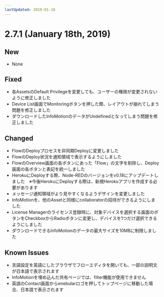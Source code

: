 ```yaml
---
lastUpdated: 2019-01-18
---
```


# 2.7.1 (January 18th, 2019)

## New

- None

## Fixed

- 各AssetsのDefault Privilegeを変更しても、ユーザーの権限が変更されないように修正しました
- Device List画面でMonitoringボタンを押した際、レイアウトが崩れてしまう問題を修正しました
- ダウンロードしたInfoMotionのデータがUndefinedとなってしまう問題を修正しました

## Changed

- FlowのDeployプロセスを非同期Deployに変更しました
- FlowのDeploy状況を通知領域で表示するようにしました
- FlowのOverview画面の各ボタンにあった「Flow」の文字を削除し、Deploy画面の各ボタンと表記を統一しました
- HerokuにDeployする際、Node-REDのバージョンをv0.18にアップデートしました　※今後HerokuにDeployする際は、新規Herokuアプリを作成する必要があります
- メッセージ通知領域がより見やすくなるようデザインを変更しました
- InfoMotionを、他のAssetと同様にcollaboratorの招待ができるようにしました
- License Managerのライセンス登録時に、対象デバイスを選択する画面のボタンをCheckboxからRadioボタンに変更し、デバイスを1つだけ選択できるようにしました
- ダウンロードできるInfoMotionのデータの最大サイズを10MBに制限しました

## Known Issues

- 言語設定を英語にしたブラウザでフローエディタを開いても、一部の説明文が日本語で表示されます
- InfoMotionを埋め込んだ共有ページでは、filter機能が使用できません
- 英語のContact画面からenebularロゴを押してトップページに移動した場合、日本語で表示されます